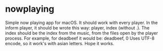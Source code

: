# nowplaying
Simple now playing app for macOS.
It should work with every player.
In the inform player, it should be wrote this way: player, index (without .).
The index should be the index from the music, from the files open by the player process.
For example, for deadbeef it would be: deadbeef, 0
Uses UTF-8 encode, so it work's with asian letters.
Hope it works.
